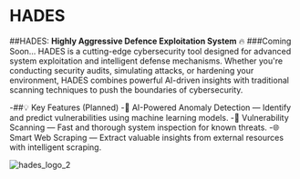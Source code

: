 # HADES
##HADES: **Highly Aggressive Defence Exploitation System**
🔥 ###Coming Soon...
HADES is a cutting-edge cybersecurity tool designed for advanced system exploitation and intelligent defense mechanisms. Whether you're conducting security audits, simulating attacks, or hardening your environment, HADES combines powerful AI-driven insights with traditional scanning techniques to push the boundaries of cybersecurity.

-##💡 Key Features (Planned)
-🚀 AI-Powered Anomaly Detection — Identify and predict vulnerabilities using machine learning models.
-🔐 Vulnerability Scanning — Fast and thorough system inspection for known threats.
-🌐 Smart Web Scraping — Extract valuable insights from external resources with intelligent scraping.

![hades_logo_2](https://github.com/user-attachments/assets/2789b76c-1fe6-4431-9f3b-5cb7c17dbb89)
